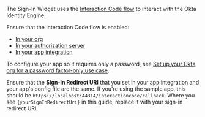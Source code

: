 The Sign-In Widget uses the [Interaction Code flow](/docs/concepts/interaction-code/) to interact with the Okta Identity Engine.

Ensure that the Interaction Code flow is enabled:

* [In your org](/docs/guides/implement-grant-type/interactioncode/main/#enable-interaction-code-grant-for-your-org)
* [In your authorization server](/docs/guides/oie-embedded-common-org-setup/aspnet/main/#update-the-default-custom-authorization-server)
* [In your app integration](/docs/guides/oie-embedded-common-org-setup/aspnet/main/#create-an-application)

To configure your app so it requires only a password, see [Set up your Okta org for a password factor-only use case](/docs/guides/oie-embedded-common-org-setup/aspnet/main/#set-up-your-okta-org-for-a-password-factor-only-use-case).

Ensure that the **Sign-In Redirect URI** that you set in your app integration and your app's config file are the same. If you're using the sample app, this should be `https://localhost:44314/interactioncode/callback`. Where you see `{yourSignInRedirectUri}` in this guide, replace it with your sign-in redirect URI.
